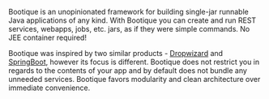 Bootique is an unopinionated framework for building single-jar runnable Java applications of any kind. With Bootique you can create and run REST services, webapps, jobs, etc. jars, as if they were simple commands. No JEE container required!

Bootique was inspired by two similar products - [Dropwizard](http://www.dropwizard.io) and [SpringBoot](http://projects.spring.io/spring-boot/), however its focus is different. Bootique does not restrict you in regards to the contents of your app and by default does not bundle any unneeded services. Bootique favors modularity and clean architecture over immediate convenience. 
